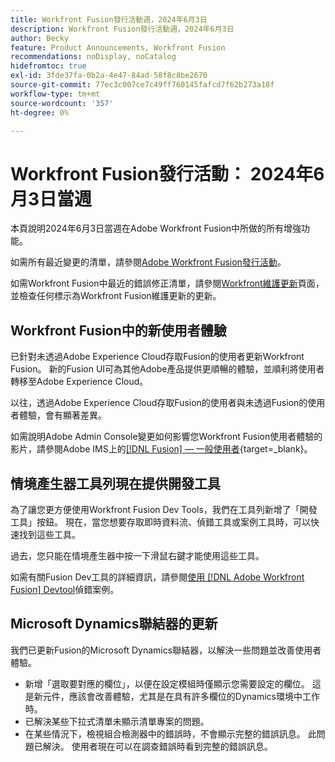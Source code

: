 ```yaml
---
title: Workfront Fusion發行活動週，2024年6月3日
description: Workfront Fusion發行活動週，2024年6月3日
author: Becky
feature: Product Announcements, Workfront Fusion
recommendations: noDisplay, noCatalog
hidefromtoc: true
exl-id: 3fde37fa-0b2a-4e47-84ad-58f8c8be2670
source-git-commit: 77ec3c007ce7c49ff760145fafcd7f62b273a18f
workflow-type: tm+mt
source-wordcount: '357'
ht-degree: 0%

---
```


# Workfront Fusion發行活動： 2024年6月3日當週

本頁說明2024年6月3日當週在Adobe Workfront Fusion中所做的所有增強功能。

如需所有最近變更的清單，請參閱[Adobe Workfront Fusion發行活動](/help/workfront-fusion/fusion-product-releases/fusion-release-activity.md)。

如需Workfront Fusion中最近的錯誤修正清單，請參閱[Workfront維護更新](https://experienceleague.adobe.com/docs/workfront-known-issues/releases/current-updates.html?lang=zh-Hant)頁面，並檢查任何標示為Workfront Fusion維護更新的更新。

## Workfront Fusion中的新使用者體驗

已針對未透過Adobe Experience Cloud存取Fusion的使用者更新Workfront Fusion。 新的Fusion UI可為其他Adobe產品提供更順暢的體驗，並順利將使用者轉移至Adobe Experience Cloud。

以往，透過Adobe Experience Cloud存取Fusion的使用者與未透過Fusion的使用者體驗，會有顯著差異。

如需說明Adobe Admin Console變更如何影響您Workfront Fusion使用者體驗的影片，請參閱Adobe IMS上的[[!DNL Fusion]  — 一般使用者](https://video.tv.adobe.com/v/3412465/){target=_blank}。

## 情境產生器工具列現在提供開發工具

為了讓您更方便使用Workfront Fusion Dev Tools，我們在工具列新增了「開發工具」按鈕。 現在，當您想要存取即時資料流、偵錯工具或案例工具時，可以快速找到這些工具。

過去，您只能在情境產生器中按一下滑鼠右鍵才能使用這些工具。

如需有關Fusion Dev工具的詳細資訊，請參閱[使用 [!DNL Adobe Workfront Fusion] Devtool](/help/workfront-fusion/manage-scenarios/debug-a-scenario.md)偵錯案例。

## Microsoft Dynamics聯結器的更新

我們已更新Fusion的Microsoft Dynamics聯結器，以解決一些問題並改善使用者體驗。

* 新增「選取要對應的欄位」，以便在設定模組時僅顯示您需要設定的欄位。 這是新元件，應該會改善體驗，尤其是在具有許多欄位的Dynamics環境中工作時。
* 已解決某些下拉式清單未顯示清單專案的問題。
* 在某些情況下，檢視組合檢測器中的錯誤時，不會顯示完整的錯誤訊息。 此問題已解決。 使用者現在可以在調查錯誤時看到完整的錯誤訊息。
